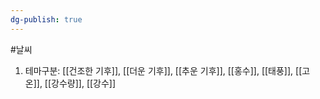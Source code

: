 ```yaml
---
dg-publish: true
---
```


#날씨

1. 테마구분: [[건조한 기후]], [[더운 기후]], [[추운 기후]], [[홍수]], [[태풍]], [[고온]], [[강수량]], [[강수]]

